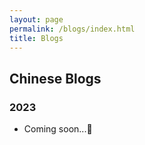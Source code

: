 ```yaml
---
layout: page
permalink: /blogs/index.html
title: Blogs
---
```


## Chinese Blogs

### 2023
- Coming soon...🚀

<br>